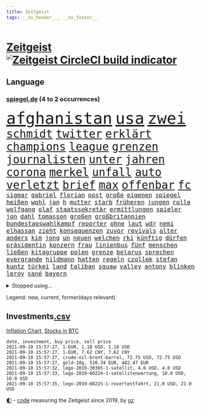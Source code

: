 ```yaml
---
title: Zeitgeist
tags: __no_header__, __no_footer__
---
```


# [Zeitgeist](https://oliz.io/zeitgeist/) [![Zeitgeist CircleCI build indicator](https://circleci.com/gh/ooz/zeitgeist.svg?style=shield)](https://circleci.com/gh/ooz/zeitgeist)

## Language

<h3><a href="https://www.spiegel.de" target="_blank">spiegel.de</a> (4 to 2 occurrences)</h3>
<p style="font-family:monospace">
<span style="font-size:32pt"><a href="news_links.html#afghanistan" class="current">afghanistan</a></span>
<span style="font-size:32pt"><a href="news_links.html#usa" class="current">usa</a></span>
<span style="font-size:32pt"><a href="news_links.html#zwei" class="current">zwei</a></span>
<br>
<span style="font-size:22pt"><a href="news_links.html#schmidt" class="current">schmidt</a></span>
<span style="font-size:22pt"><a href="news_links.html#twitter" class="current">twitter</a></span>
<span style="font-size:22pt"><a href="news_links.html#erklärt" class="current">erklärt</a></span>
<span style="font-size:22pt"><a href="news_links.html#champions" class="current">champions</a></span>
<span style="font-size:22pt"><a href="news_links.html#league" class="current">league</a></span>
<span style="font-size:22pt"><a href="news_links.html#grenzen" class="current">grenzen</a></span>
<span style="font-size:22pt"><a href="news_links.html#journalisten" class="current">journalisten</a></span>
<span style="font-size:22pt"><a href="news_links.html#unter" class="current">unter</a></span>
<span style="font-size:22pt"><a href="news_links.html#jahren" class="current">jahren</a></span>
<span style="font-size:22pt"><a href="news_links.html#corona" class="current">corona</a></span>
<span style="font-size:22pt"><a href="news_links.html#merkel" class="current">merkel</a></span>
<span style="font-size:22pt"><a href="news_links.html#unfall" class="current">unfall</a></span>
<span style="font-size:22pt"><a href="news_links.html#auto" class="current">auto</a></span>
<span style="font-size:22pt"><a href="news_links.html#verletzt" class="current">verletzt</a></span>
<span style="font-size:22pt"><a href="news_links.html#brief" class="current">brief</a></span>
<span style="font-size:22pt"><a href="news_links.html#max" class="current">max</a></span>
<span style="font-size:22pt"><a href="news_links.html#offenbar" class="current">offenbar</a></span>
<span style="font-size:22pt"><a href="news_links.html#fc" class="current">fc</a></span>
<br>
<span style="font-size:12pt"><a href="news_links.html#sigmar" class="current">sigmar</a></span>
<span style="font-size:12pt"><a href="news_links.html#gabriel" class="current">gabriel</a></span>
<span style="font-size:12pt"><a href="news_links.html#florian" class="current">florian</a></span>
<span style="font-size:12pt"><a href="news_links.html#post" class="current">post</a></span>
<span style="font-size:12pt"><a href="news_links.html#große" class="current">große</a></span>
<span style="font-size:12pt"><a href="news_links.html#eigenen" class="current">eigenen</a></span>
<span style="font-size:12pt"><a href="news_links.html#spiegel" class="current">spiegel</a></span>
<span style="font-size:12pt"><a href="news_links.html#heißen" class="current">heißen</a></span>
<span style="font-size:12pt"><a href="news_links.html#wohl" class="current">wohl</a></span>
<span style="font-size:12pt"><a href="news_links.html#jan" class="current">jan</a></span>
<span style="font-size:12pt"><a href="news_links.html#h" class="current">h</a></span>
<span style="font-size:12pt"><a href="news_links.html#mutter" class="current">mutter</a></span>
<span style="font-size:12pt"><a href="news_links.html#starb" class="current">starb</a></span>
<span style="font-size:12pt"><a href="news_links.html#früheren" class="current">früheren</a></span>
<span style="font-size:12pt"><a href="news_links.html#jungen" class="current">jungen</a></span>
<span style="font-size:12pt"><a href="news_links.html#rolle" class="current">rolle</a></span>
<span style="font-size:12pt"><a href="news_links.html#wolfgang" class="current">wolfgang</a></span>
<span style="font-size:12pt"><a href="news_links.html#olaf" class="current">olaf</a></span>
<span style="font-size:12pt"><a href="news_links.html#staatssekretär" class="new">staatssekretär</a></span>
<span style="font-size:12pt"><a href="news_links.html#ermittlungen" class="current">ermittlungen</a></span>
<span style="font-size:12pt"><a href="news_links.html#spieler" class="current">spieler</a></span>
<span style="font-size:12pt"><a href="news_links.html#jon" class="current">jon</a></span>
<span style="font-size:12pt"><a href="news_links.html#dahl" class="new">dahl</a></span>
<span style="font-size:12pt"><a href="news_links.html#tomasson" class="new">tomasson</a></span>
<span style="font-size:12pt"><a href="news_links.html#großen" class="current">großen</a></span>
<span style="font-size:12pt"><a href="news_links.html#großbritannien" class="current">großbritannien</a></span>
<span style="font-size:12pt"><a href="news_links.html#bundestagswahlkampf" class="current">bundestagswahlkampf</a></span>
<span style="font-size:12pt"><a href="news_links.html#reporter" class="current">reporter</a></span>
<span style="font-size:12pt"><a href="news_links.html#ohne" class="current">ohne</a></span>
<span style="font-size:12pt"><a href="news_links.html#laut" class="current">laut</a></span>
<span style="font-size:12pt"><a href="news_links.html#wdr" class="current">wdr</a></span>
<span style="font-size:12pt"><a href="news_links.html#nemi" class="new">nemi</a></span>
<span style="font-size:12pt"><a href="news_links.html#elhassan" class="new">elhassan</a></span>
<span style="font-size:12pt"><a href="news_links.html#zieht" class="current">zieht</a></span>
<span style="font-size:12pt"><a href="news_links.html#konsequenzen" class="current">konsequenzen</a></span>
<span style="font-size:12pt"><a href="news_links.html#zuvor" class="current">zuvor</a></span>
<span style="font-size:12pt"><a href="news_links.html#revivals" class="new">revivals</a></span>
<span style="font-size:12pt"><a href="news_links.html#alter" class="current">alter</a></span>
<span style="font-size:12pt"><a href="news_links.html#anders" class="current">anders</a></span>
<span style="font-size:12pt"><a href="news_links.html#kim" class="current">kim</a></span>
<span style="font-size:12pt"><a href="news_links.html#jong" class="current">jong</a></span>
<span style="font-size:12pt"><a href="news_links.html#un" class="current">un</a></span>
<span style="font-size:12pt"><a href="news_links.html#neuen" class="current">neuen</a></span>
<span style="font-size:12pt"><a href="news_links.html#welchen" class="current">welchen</a></span>
<span style="font-size:12pt"><a href="news_links.html#rki" class="current">rki</a></span>
<span style="font-size:12pt"><a href="news_links.html#künftig" class="current">künftig</a></span>
<span style="font-size:12pt"><a href="news_links.html#dürfen" class="current">dürfen</a></span>
<span style="font-size:12pt"><a href="news_links.html#präsidentin" class="current">präsidentin</a></span>
<span style="font-size:12pt"><a href="news_links.html#konzern" class="current">konzern</a></span>
<span style="font-size:12pt"><a href="news_links.html#frau" class="current">frau</a></span>
<span style="font-size:12pt"><a href="news_links.html#linienbus" class="new">linienbus</a></span>
<span style="font-size:12pt"><a href="news_links.html#fünf" class="current">fünf</a></span>
<span style="font-size:12pt"><a href="news_links.html#menschen" class="current">menschen</a></span>
<span style="font-size:12pt"><a href="news_links.html#ließen" class="current">ließen</a></span>
<span style="font-size:12pt"><a href="news_links.html#kitagruppe" class="new">kitagruppe</a></span>
<span style="font-size:12pt"><a href="news_links.html#polen" class="current">polen</a></span>
<span style="font-size:12pt"><a href="news_links.html#grenze" class="current">grenze</a></span>
<span style="font-size:12pt"><a href="news_links.html#belarus" class="current">belarus</a></span>
<span style="font-size:12pt"><a href="news_links.html#sprechen" class="current">sprechen</a></span>
<span style="font-size:12pt"><a href="news_links.html#evergrande" class="new">evergrande</a></span>
<span style="font-size:12pt"><a href="news_links.html#hildmann" class="current">hildmann</a></span>
<span style="font-size:12pt"><a href="news_links.html#hatten" class="current">hatten</a></span>
<span style="font-size:12pt"><a href="news_links.html#regeln" class="current">regeln</a></span>
<span style="font-size:12pt"><a href="news_links.html#czollek" class="new">czollek</a></span>
<span style="font-size:12pt"><a href="news_links.html#stefan" class="current">stefan</a></span>
<span style="font-size:12pt"><a href="news_links.html#kuntz" class="current">kuntz</a></span>
<span style="font-size:12pt"><a href="news_links.html#türkei" class="current">türkei</a></span>
<span style="font-size:12pt"><a href="news_links.html#land" class="current">land</a></span>
<span style="font-size:12pt"><a href="news_links.html#taliban" class="current">taliban</a></span>
<span style="font-size:12pt"><a href="news_links.html#squaw" class="new">squaw</a></span>
<span style="font-size:12pt"><a href="news_links.html#valley" class="current">valley</a></span>
<span style="font-size:12pt"><a href="news_links.html#antony" class="current">antony</a></span>
<span style="font-size:12pt"><a href="news_links.html#blinken" class="current">blinken</a></span>
<span style="font-size:12pt"><a href="news_links.html#leroy" class="current">leroy</a></span>
<span style="font-size:12pt"><a href="news_links.html#sané" class="current">sané</a></span>
<span style="font-size:12pt"><a href="news_links.html#bayern" class="current">bayern</a></span>
</p>
<details>
<summary>Stopped using...</summary>
<p class="former" style="font-size:12pt">
tobt(328) coronafällen(327) ecuador(327) schwedische(327) tatverdächtige(327) ebenfalls(326) gewaltig(326) nachfolgerin(326) netzwerken(326) versprach(326) übergriffe(326) coronatest(325) gestohlen(325) herkunft(325) johnson(325) streicht(325) verstöße(325) aktien(324) bedeuten(324) besetzung(324) gemeinden(324) legte(324) republikanische(324) treibt(324) 16jährige(323) a2(323) argumente(323) aufgefallen(323) berufung(323) bundestags(323) chinesischer(323) coronaimpfstoffe(323) gehalt(323) gerhard(323) gesunken(323) influencer(323) linie(323) locken(323) mächtige(323) niveau(323) verlängern(323) villa(323) weitergeht(323) 7(322) absturz(322) auslöser(322) bundesligavorschau(322) entwickelt(322) erlaubt(322) fanexperten(322) gemessen(322) geteilt(322) haseloff(322) lastwagen(322) mütter(322) nannte(322) normalen(322) protest(322) reiner(322) tippen(322) unterschiede(322) walter(322) zahlung(322) anstieg(321) brutale(321) daraufhin(321) draußen(321) herdenimmunität(321) sicherheitsbehörden(321) thailand(321) tieren(321) unserem(321) vergeben(321) ziele(321) zwingt(321) ausgang(320) diskussion(320) enger(320) gewissen(320) kippen(320) kochen(320) lebens(320) lisa(320) scheinen(320) veröffentlichte(320) 29(319) abgeordneten(319) arbeitsplatz(319) aufgehoben(319) beleidigungen(319) bestes(319) bielefeld(319) bus(319) deutet(319) elefanten(319) globalen(319) katastrophale(319) luis(319) meuthen(319) missachtet(319) nachspiel(319) nachwuchs(319) profitierte(319) schröder(319) solle(319) streitkräfte(319) taten(319) usjustizministerium(319) verriet(319) viertel(319) vision(319) zoll(319) äthiopien(319) 48(318) attentat(318) augen(318) erstaunlich(318) forderung(318) geldstrafe(318) harter(318) nicola(318) oppositionellen(318) rechtlich(318) ronald(318) schriftstellerin(318) schulkinder(318) stellten(318) temperaturen(318) tourismus(318) verlegt(318) vorschläge(318) 42(317) bestätigen(317) deutlichen(317) doktorarbeit(317) dominiert(317) emotional(317) flughäfen(317) freiheitsstrafe(317) gleiche(317) kostenlose(317) kretschmer(317) längere(317) maß(317) riss(317) spanischen(317) tweet(317) venezuela(317) versehentlich(317) wehrte(317) zweitligist(317) äußerst(317) aufregung(316) befreit(316) beschließen(316) bodo(316) dienen(316) entlassen(316) favoriten(316) gekündigt(316) gerecht(316) meghan(316) moore(316) planeten(316) ramelow(316) symptome(316) umwelt(316) usschauspielerin(316) uswirtschaft(316) zustand(316) 27(315) abgehört(315) ausflug(315) beschwerden(315) konjunktur(315) käufer(315) lager(315) länderchefs(315) möglichst(315) partys(315) passt(315) sohnes(315) studium(315) terroristischen(315) umgehend(315) umweltministerin(315) verfolgte(315) verhindert(315) verurteilen(315) warentest(315) zwang(315) überprüft(315) drohte(314) finanziell(314) freiwillige(314) gedauert(314) genutzt(314) höchst(314) lüge(314) mutige(314) verbringen(314) verletzung(314) vorzeitige(314) auslösen(313) ewig(313) gast(313) herzogin(313) sven(313) umsatz(313) unseren(313) weltverband(313) werkzeug(313) zuständige(313) auseinandersetzungen(312) brutal(312) entsteht(312) heran(312) hotels(312) wahlrechtsreform(312) wirtschaftlichen(312) coronatests(311) datenanalyse(311) fit(311) half(311) koch(311) lieben(311) patient(311) schloss(311) baustelle(310) belege(310) fußballprofi(310) gelöst(310) mitteln(310) motiv(310) olympische(310) oma(310) parlamentswahl(310) psychische(310) taiwan(310) teamkollegen(310) zurückhaltend(310) üben(310) halb(309) nawalnys(309) negativen(309) oppositionelle(309) privat(309) berüchtigten(308) dieselskandal(308) frachter(308) gewässern(308) normale(308) ratgeberkolumne(308) schönsten(308) strände(308) beschossen(307) spüren(307) taktik(307) zigaretten(307) christdemokraten(306) geländewagen(306) höhen(306) love(306) reichsten(306) tiefen(306) vermeintlichen(306) 23(305) ermittlern(305) gästen(305) konsum(305) näher(305) perfekte(305) tatverdächtigen(305) womit(305) 54(304) finnland(304) gründung(304) nachweis(304) segen(304) brennt(303) extremen(303) genehmigt(303) sachsens(303) schlechtes(303) afrikanischen(302) echten(302) green(302) letztes(302) parallelen(302) prinzip(302) transporter(302) fürth(301) greuther(301) nationalteam(301) sturgeon(301) verkehrschaos(301) fehlern(300) pfund(300) schockiert(300) testet(300) erschießt(298) janine(298) kostenlos(298) uni(298) chats(297) dachten(297) gewahrsam(297) kate(297) wrack(297) wölfe(297) kippt(296) prompt(296) registrieren(296) landesweit(295) sergio(295) unterschrieben(295) wohnort(295) 40000(294) arminia(294) ergebnissen(294) fortsetzung(294) französischer(294) training(294) wütende(294) dreieinhalb(293) einbruch(293) justizminister(293) bangt(292) vorbereitung(292) riskant(291) feuert(290) mitarbeiterin(290) tätern(290) hafen(289) jadon(289) vertagt(289) 47(288) betreibt(288) jacob(288) kräfte(288) automatisch(287) einblick(287) insolvenz(287) schneiden(287) schwung(287) tansania(287) tinder(287) 2010(285) seuche(285) coronaauflagen(284) gehabt(284) uhaft(284) feierten(283) gelegen(283) insolvenzen(283) krisen(283) a7(281) guatemala(281) kandidatur(281) royale(281) schritten(281) sprung(281) verpasste(281) bruno(280) ermordete(280) hinweis(280) kriegsverbrechen(280) pleitewelle(280) staatlichen(280) anfühlt(279) beschuldigte(279) abiy(277) beobachtung(277) personalie(277) unterstützte(277) ursprünglich(277) prägte(275) vertraute(274) spionage(273) vorgenommen(273) geist(272) sank(272) herausforderungen(271) tigray(271) inselstaat(270) wettert(270) bbc(269) service(269) inhaftierten(267) christina(266) karliczek(266) roethe(266) ufer(266) tragische(265) olympiasiegerin(264) weiterkommen(264) päckchen(263) sancho(262) dobrindt(261) empfänger(261) last(260) querdenkern(259) marine(257) bundesagentur(256) hitler(255) klares(255) berührt(253) fabian(253) helmut(253) koblenz(253) bären(252) podest(252) theoretisch(251) rückte(249) hackern(248) befunden(247) page(247) explodiert(246) nachkommen(246) reif(245) morrison(243) spione(243) bundestagsabgeordnete(240) londons(240) rekorde(240) aufgespürt(238) motivation(238) ios(233) wissler(233) inhaftierung(232) israelis(230) schlüssel(230) irgendwie(228) serviert(227) lieferketten(226) norditalien(226) straflager(225) dosis(224) ausgegangen(223) urlaubsinsel(223) jagt(222) höhenflug(221) glücklicher(220) hacken(220) testpflicht(219) unterschrift(218) englischer(217) höheres(217) sehe(217) diagnose(216) franken(214) pommes(213) wiedervereinigung(213) geheimen(211) zwingend(211) exprofi(209) währung(209) hochansteckende(208) horten(208) amazons(207) häusern(206) sondersitzung(205) überragenden(203) ostdeutsche(202) bekannter(201) fuhren(201) datingapp(200) falschaussagen(199) macher(199) hilton(198) pokal(198) mediatorin(196) trinken(196) hubert(194) wählern(194) aufgebrochen(192) bundesweiten(192) ergab(190) grab(190) inszenierte(190) nachgebessert(189) stören(189) konkreter(188) alfons(185) hörmann(185) solidarisieren(185) millionenstrafe(182) palästinensern(181) relevant(181) impfschutz(180) myanmars(180) militärjunta(179) gereicht(178) magische(178) ambitioniertes(177) turbulenzen(177) neuanfang(176) verruf(175) angriffs(174) schiedsrichterinnen(174) verletzter(174) missbrauchsvorwürfen(173) indigenen(171) auswirkt(170) begleitete(170) grundrechte(170) mitgebracht(169) wildnis(169) bestsellerautor(168) pilotprojekt(168) tierschützer(167) ruin(166) beeindruckt(165) don't(165) kritischer(165) zurückholen(165) schlangenlinien(164) aufzuheben(163) buffett(161) freizugeben(161) impfpässe(160) elfjährigen(159) katalanen(158) übersehen(157) zdfintendant(156) ärmsten(156) südosten(155) adams(153) erklärungsnot(153) lokführern(153) coronarestriktionen(152) gekracht(149) bargeld(147) topfavorit(147) wochenrückblick(147) reis(146) ermittlungsverfahren(144) gespült(144) l(144) ausreichen(143) negativer(143) reisenden(143) dingen(142) gebeten(142) mitverantwortlich(141) sexuellem(141) stammspieler(139) anbau(138) sozialwohnungen(138) escooter(137) forscht(137) passau(137) labourpartei(136) rekordtief(136) mittelamerika(135) streaming(135) vehement(135) airline(134) berlinneukölln(133) regionale(133) pillen(132) erstimpfungen(131) geehrt(131) höchster(131) kompetenzen(130) stocken(129) steinzeit(128) vereinzelt(127) kubicki(126) linda(124) willkommen(124) vorgesetzten(123) begründete(122) nett(122) aufhören(121) uneins(120) verabschiedete(119) inland(117) langjährigen(117) unwürdige(117) verwirrt(117) vollzieht(117) übereilt(117) club(115) kurt(115) zerschlug(115) japanischen(114) mundnasenschutz(113) überflüssig(113) ehrgeizigere(112) weh(112) notwendigen(111) eingeschläfert(110) springreiten(110) klagte(109) lebensgefährlichen(109) maßstab(109) spitzenkandidatur(109) geschleudert(108) spritzen(107) anfangs(106) berechnungen(106) genesen(106) sommerferien(106) vorbehalt(106) 31jährigen(105) blues(105) disziplinen(105) hingelegt(105) kahn(105) cotrainer(104) nördlich(104) beschlossene(103) geknackt(103) haaren(102) stolpert(102) weltklimarat(102) cdukanzlerkandidaten(101) moldau(100) zurückzukehren(100) benötigten(99) mögliches(99) rauschgift(99) svenja(99) catherine(97) co₂preis(97) gefängnisstrafen(97) plastik(97) vierjähriger(97) bildungsminister(96) elternteil(96) spiegelanalyse(96) vorgedrungen(96) rentnern(94) disziplinarkammer(93) färbt(92) profiklubs(92) bremste(91) düsteres(91) heben(91) populistischen(91) seifert(91) thriller(91) ankam(90) dauerproblem(90) familienurlaub(90) fußballklub(90) lastwagenfahrer(90) maaßens(90) tonne(90) zwanzig(90) argentinische(89) geprellt(89) heizöl(88) israelischer(88) mutiger(88) reife(88) vorgang(88) werdenden(88) älterer(88) basteln(87) klemmt(87) tattoos(87) dänemarks(86) geschehnisse(86) bedingungsloses(85) grundeinkommen(85) impfskeptiker(85) kontern(85) nrwcdu(85) bundesfinanzhof(84) datingportal(84) eingeladen(84) flugverkehr(84) herrn(84) kontinent(84) pedro(84) bezahlten(83) heißer(83) legal(83) linkenbundestagsabgeordnete(83) erreichten(82) kurzstreckenflüge(82) luftfahrt(82) testzentren(82) anlaufen(81) hilbert(81) laune(81) malen(81) ausbildungsplätze(80) down(80) quittung(80) syrern(80) wall(80) abgeschrieben(79) brutalität(79) doppelbesteuerung(79) dünner(79) einwanderer(78) kinderimpfung(78) zurückgeschickt(78) agüero(77) brentford(77) cnn(77) empfängerinnen(77) milliardenbetrag(77) again(76) landesliste(76) sowieso(76) treffern(76) weser(76) wettkampf(76) aktionäre(75) fehle(75) litauens(75) offengelegt(75) wim(75) a24(74) jacht(74) scheele(74) bezichtigt(73) coronabürgertests(73) formiert(73) immunisierungsquote(73) parkplatz(73) umfang(73) vatikans(73) anhaltender(72) befragung(72) bundestrainerin(72) ifoumfrage(72) linkenabgeordneten(72) mitspielt(72) psychologen(72) umweltschäden(72) wahlfälschung(72) analysieren(71) bevorzugt(71) entwerfen(71) rufmord(71) ausgestellt(70) eingemischt(70) exilbelarussen(70) linkenabgeordnete(70) marktführer(70) olympiapremiere(70) abgekommen(69) appentwickler(69) flair(69) schmetterlinge(69) spaziergänger(69) zunehmender(69) biss(68) einstiger(68) epidemischen(68) hit(68) südtirol(68) co₂preise(67) einfachsten(67) erhöhte(67) eröffnung(67) gefährliches(67) geordnet(67) heiß(67) netzwerks(67) sarajevo(67) schultern(67) selbstvermarktung(67) verhungern(67) asylanträge(66) auszumachen(66) exmanager(66) fortsetzen(66) hilfsgelder(66) quatsch(66) sanktionsdrohungen(66) sek(66) twittern(66) adac(65) begegnungen(65) mafiaboss(65) umgestürzte(65) zentralbank(65) 16000(64) entschärfen(64) sardinien(64) überraschungsteam(64) deutschlandkoalition(63) fehlenden(63) frühzeitig(63) maul(63) boko(62) dhl(62) geleitet(62) haram(62) präsidium(62) seither(62) verseucht(62) vorprodukten(62) ruckelig(61) sifan(61) zufluchtsort(61) befassen(60) erschreckend(60) geschichtepodcast(60) glaubten(60) lkwunfall(60) onlineplattform(60) segelflugzeugs(60) talibanoffensive(60) verbliebene(60) vetter(60) abstände(59) alarmbereitschaft(59) liebt(59) müht(59) pogba(59) squad(59) abbildungen(58) ausnahme(58) exministerpräsident(58) gerichten(58) helferin(58) historischem(58) hitzewelle(58) mauerbau(58) vizeministerpräsident(58) ruht(57) verabschieden(57) akkreditierung(56) begleitung(56) fehlendem(56) gewitterrisiko(56) kannibale(56) nicaragua(56) ortega(56) quarantäneregeln(56) tankstelle(56) usbundesstaats(56) widersacher(56) aufsteiger(55) bekennt(55) besetzten(55) campo(55) erwähnt(55) getrieben(55) machbar(55) schimpft(55) vorwarnung(55) achtjähriger(54) extremer(54) schrumpft(54) thronfolge(54) coronadeltavariante(53) ordentlich(53) schwiegervater(53) seenot(53) wesentlich(53) banes(52) coronafall(52) darknet(52) eifel(52) reibungslos(52) scooterunfall(52) kämpften(51) prangern(51) verwandten(51) zeitungen(51) 18000(50) algerien(50) at(50) deltamutation(50) emaus(50) verharmlost(50) vilnius(50) bessert(49) betriebssystem(49) gewitterfront(49) handlungsbedarf(49) stilkritik(49) canadier(48) düster(48) spdfraktion(48) suchtrupps(48) 82jährige(47) 9(47) dark(47) fazit(47) great(47) infrastrukturpaket(47) motivieren(47) phuket(47) streitpunkte(47) thailands(47) umwirbt(47) urabstimmung(47) vaart(47) aiwanger(46) bamf(46) dramen(46) moskauer(46) onlinewerbung(46) verfehlen(46) beschuldigungen(45) defender(45) ferienzeit(45) festgehalten(45) kriegsherr(45) lebenswerk(45) mächtigen(45) rekordzahl(45) schienennetz(45) verbunden(45) a5(44) gigafactory(44) schimpfte(44) wahlkampfthema(44) elfmeterschießen(43) grüßt(43) komplizierten(43) lodern(43) ausnahmespieler(42) begegnen(42) billion(42) drehbuchautor(42) leichenfunde(42) norm(42) 1300(41) angreifen(41) hitzerekord(41) kürzen(41) rekordwert(41) wetterbedingungen(41) überfluteten(41) afghanistanrückkehrer(40) beendigung(40) förderte(40) marschieren(40) parlamentarischer(40) talibanvormarsch(40) tauchte(40) viertelmillion(40) zurückgewinnen(40) ansteckenden(39) rapperin(39) antike(38) bezirksamt(38) kamtschatka(38) zunehmenden(38) zurückgehen(38) aiwangers(37) mountain(37) tiefflug(37) zusatzeinnahmen(37) brandenburgische(36) coronastrategie(36) eingefahren(36) errichtung(36) kopiert(36) sendebetrieb(36) waschen(36) zentren(36) zuschauende(36) 78jährige(35) alternden(35) cartoonisten(35) eddy(35) karibikstaat(35) karrierecoaches(35) perfekten(35) staatsanwaltschaften(35) unbeschwert(35) warnstufe(35) evans(34) kanadier(34) operiert(34) parlamentarische(34) präsentierte(34) trockenheit(34) versionen(34) bemängeln(33) dfbpokals(33) oberbayern(33) zuma(33) ältester(33) adresse(32) bundestages(32) hausarbeit(32) krönung(32) legend(32) lesung(32) pakt(32) larry(31) provinzen(31) touristenmassen(31) türkischem(31) verkürzte(31) zähne(31) ätna(31) abwärtstrend(30) aufzutreten(30) bezieht(30) impfzahlen(30) litt(30) medizinischer(30) missbrauchsfall(30) textstellen(30) bestattet(29) drohnenaufnahmen(29) rauch(29) sapporo(29) anarchistische(28) betrügerbande(28) iphonenutzer(28) katastrophenfall(28) mandat(28) mittels(28) sandra(28) starspieler(28) gelb(27) geplantem(27) nationalparks(27) fußballturnier(26) koalitionen(26) kubaner(26) no(26) notfall(26) rechner(26) schlamm(26) ungenau(26) einführung(25) planet(25) schweizerin(25) widmen(25) gebiete(24) positiver(24) umfragewerten(24) verhaftungen(24) flugplatz(23) impfanmeldungen(23) kolumbianische(23) nordrheinwestfalens(23) polnischen(23) winde(23) datenbank(22) dörfer(22) stromausfällen(22) sturzfluten(22) allgemeinwissen(21) glaubwürdig(21) kreuzfahrtschiffe(21) missbrauchsvorwürfe(21) ramaphosa(21) soforthilfe(21) sportlern(21) veröffentlichen(21) wissenstest(21) dachgesellschaft(20) japans(20) kollision(20) regelwerk(20) topmanager(20) vwdieselskandal(20) völker(20) zdfsommerinterview(20) überarbeitet(20) 49jährige(19) badegast(19) dlrg(19) handballer(19) kostenlosen(19) ministerpräsidentenkonferenz(19) vermehren(19) vibrionen(19) wohnungsfenster(19) 87(18) dächer(18) kontroverse(18) sportart(18) bedrohungslage(17) beschädigte(17) bianca(17) gebannt(17) hello(17) jacobs(17) stallion(17) thee(17) anlässlich(16) entzieht(16) gehörten(16) komitee(16) rückkehrer(16) sportarten(16) unzeit(16) abwesenheit(15) bibliothek(15) einsam(15) entlastung(15) erbeutete(15) fahrweise(15) fields(15) glänzen(15) ravensburg(15) aufgeregt(14) auslandsvertretung(14) flutfolgen(14) judo(14) kajakvierer(14) liveblog(14) nena(14) olympiaüberblick(14) olympionikin(14) rauhe(14) sommerspielen(14) totalschaden(14) abitur(13) absoluter(13) aigner(13) angestiegen(13) baseball(13) geräten(13) impfangebote(13) straßenverkehrsordnung(13) wassermangel(13) wellbrock(13) 35jähriger(12) argwohn(12) befürwortet(12) brandkatastrophe(12) pferde(12) schauer(12) staatsmedien(12) verprellt(12) asiens(11) aufbruchstimmung(11) betrunkene(11) bezog(11) fegt(11) gräueltaten(11) stellvertreter(11) tvansprache(11) umweltministerium(11)
</p>
</details>
<p>Legend: <span class="new">new</span>, <span class="current">current</span>, <span class="former">former(days relevant)</span></p>

## Investments[.csv](investments.csv)

[Inflation Chart](https://inflationchart.com),
[Stocks in BTC](https://stonksinbtc.xyz/)

```
date, investment, buy price, sell price
2021-09-10 15:57:27, 1-EUR, 1.18 USD, 1.18 USD
2021-09-10 15:57:27, 1-EUR, 7.62 CNY, 7.62 CNY
2021-09-10 15:57:27, crude-oil-brent-barrel, 72.75 USD, 72.75 USD
2021-09-10 15:57:27, gold-10g, 510.34 EUR, 482.47 EUR
2021-09-10 15:57:32, lego-2019-30365-1-satellit, 4.0 USD, 4.0 USD
2021-09-10 15:57:33, lego-2019-60224-1-satellitenwartung, 10.0 USD, 10.0 USD
2021-09-10 15:57:35, lego-2019-60225-1-rovertestfahrt, 21.0 USD, 21.0 USD
```

<footer>
<a href="javascript:toggleTheme()" class="nav">🌓</a>
- <a href="https://github.com/ooz/zeitgeist">code</a> measuring the Zeitgeist since 2019, by <a href="https://oliz.io">oz</a>
</footer>
